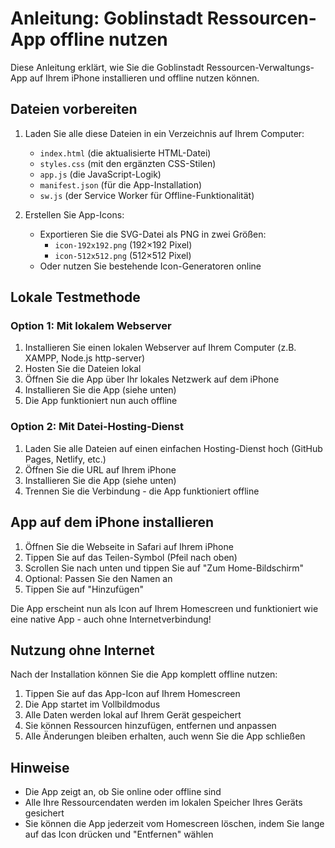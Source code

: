 # Anleitung: Goblinstadt Ressourcen-App offline nutzen

Diese Anleitung erklärt, wie Sie die Goblinstadt Ressourcen-Verwaltungs-App auf Ihrem iPhone installieren und offline nutzen können.

## Dateien vorbereiten

1. Laden Sie alle diese Dateien in ein Verzeichnis auf Ihrem Computer:
   - `index.html` (die aktualisierte HTML-Datei)
   - `styles.css` (mit den ergänzten CSS-Stilen)
   - `app.js` (die JavaScript-Logik)
   - `manifest.json` (für die App-Installation)
   - `sw.js` (der Service Worker für Offline-Funktionalität)

2. Erstellen Sie App-Icons:
   - Exportieren Sie die SVG-Datei als PNG in zwei Größen:
     - `icon-192x192.png` (192×192 Pixel)
     - `icon-512x512.png` (512×512 Pixel)
   - Oder nutzen Sie bestehende Icon-Generatoren online

## Lokale Testmethode

### Option 1: Mit lokalem Webserver
1. Installieren Sie einen lokalen Webserver auf Ihrem Computer (z.B. XAMPP, Node.js http-server)
2. Hosten Sie die Dateien lokal
3. Öffnen Sie die App über Ihr lokales Netzwerk auf dem iPhone
4. Installieren Sie die App (siehe unten)
5. Die App funktioniert nun auch offline

### Option 2: Mit Datei-Hosting-Dienst

1. Laden Sie alle Dateien auf einen einfachen Hosting-Dienst hoch (GitHub Pages, Netlify, etc.)
2. Öffnen Sie die URL auf Ihrem iPhone
3. Installieren Sie die App (siehe unten)
4. Trennen Sie die Verbindung - die App funktioniert offline

## App auf dem iPhone installieren

1. Öffnen Sie die Webseite in Safari auf Ihrem iPhone
2. Tippen Sie auf das Teilen-Symbol (Pfeil nach oben)
3. Scrollen Sie nach unten und tippen Sie auf "Zum Home-Bildschirm"
4. Optional: Passen Sie den Namen an
5. Tippen Sie auf "Hinzufügen"

Die App erscheint nun als Icon auf Ihrem Homescreen und funktioniert wie eine native App - auch ohne Internetverbindung!

## Nutzung ohne Internet

Nach der Installation können Sie die App komplett offline nutzen:

1. Tippen Sie auf das App-Icon auf Ihrem Homescreen
2. Die App startet im Vollbildmodus
3. Alle Daten werden lokal auf Ihrem Gerät gespeichert
4. Sie können Ressourcen hinzufügen, entfernen und anpassen
5. Alle Änderungen bleiben erhalten, auch wenn Sie die App schließen

## Hinweise

- Die App zeigt an, ob Sie online oder offline sind
- Alle Ihre Ressourcendaten werden im lokalen Speicher Ihres Geräts gesichert
- Sie können die App jederzeit vom Homescreen löschen, indem Sie lange auf das Icon drücken und "Entfernen" wählen
